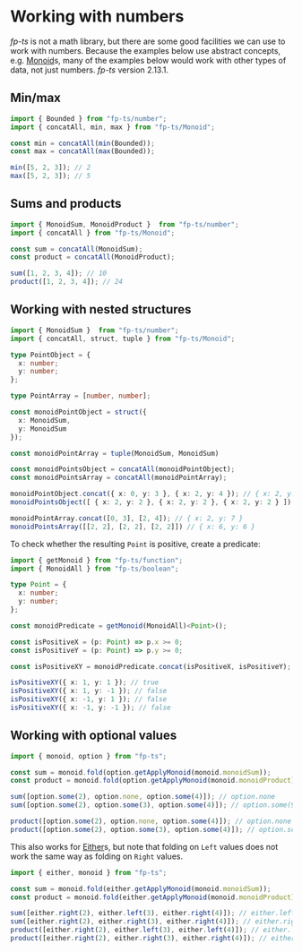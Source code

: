 # Working with numbers

_fp-ts_ is not a math library, but there are some good facilities we can use to work with numbers. Because the examples below use abstract concepts, e.g. [Monoid](https://gcanti.github.io/fp-ts/modules/Monoid.ts)s, many of the examples below would work with other types of data, not just numbers. _fp-ts_ version 2.13.1.

## Min/max

```ts
import { Bounded } from "fp-ts/number";
import { concatAll, min, max } from "fp-ts/Monoid";

const min = concatAll(min(Bounded));
const max = concatAll(max(Bounded));

min([5, 2, 3]); // 2
max([5, 2, 3]); // 5
```

## Sums and products

```ts
import { MonoidSum, MonoidProduct }  from "fp-ts/number";
import { concatAll } from "fp-ts/Monoid";

const sum = concatAll(MonoidSum);
const product = concatAll(MonoidProduct);

sum([1, 2, 3, 4]); // 10
product([1, 2, 3, 4]); // 24
```

## Working with nested structures

```ts
import { MonoidSum }  from "fp-ts/number";
import { concatAll, struct, tuple } from "fp-ts/Monoid";

type PointObject = {
  x: number;
  y: number;
};

type PointArray = [number, number];

const monoidPointObject = struct({
  x: MonoidSum,
  y: MonoidSum
});

const monoidPointArray = tuple(MonoidSum, MonoidSum)

const monoidPointsObject = concatAll(monoidPointObject);
const monoidPointsArray = concatAll(monoidPointArray);

monoidPointObject.concat({ x: 0, y: 3 }, { x: 2, y: 4 }); // { x: 2, y: 7 }
monoidPointsObject([ { x: 2, y: 2 }, { x: 2, y: 2 }, { x: 2, y: 2 } ]) // { x: 6, y: 6 }

monoidPointArray.concat([0, 3], [2, 4]); // { x: 2, y: 7 }
monoidPointsArray([[2, 2], [2, 2], [2, 2]]) // { x: 6, y: 6 }
```

To check whether the resulting `Point` is positive, create a predicate:

```ts
import { getMonoid } from "fp-ts/function";
import { MonoidAll } from "fp-ts/boolean";

type Point = {
  x: number;
  y: number;
};

const monoidPredicate = getMonoid(MonoidAll)<Point>();

const isPositiveX = (p: Point) => p.x >= 0;
const isPositiveY = (p: Point) => p.y >= 0;

const isPositiveXY = monoidPredicate.concat(isPositiveX, isPositiveY);

isPositiveXY({ x: 1, y: 1 }); // true
isPositiveXY({ x: 1, y: -1 }); // false
isPositiveXY({ x: -1, y: 1 }); // false
isPositiveXY({ x: -1, y: -1 }); // false
```

## Working with optional values

```ts
import { monoid, option } from "fp-ts";

const sum = monoid.fold(option.getApplyMonoid(monoid.monoidSum));
const product = monoid.fold(option.getApplyMonoid(monoid.monoidProduct));

sum([option.some(2), option.none, option.some(4)]); // option.none
sum([option.some(2), option.some(3), option.some(4)]); // option.some(9)

product([option.some(2), option.none, option.some(4)]); // option.none
product([option.some(2), option.some(3), option.some(4)]); // option.some(24)
```

This also works for [Either](https://gcanti.github.io/fp-ts/modules/Either.ts)s, but note that folding on `Left` values does not work the same way as folding on `Right` values.

```ts
import { either, monoid } from "fp-ts";

const sum = monoid.fold(either.getApplyMonoid(monoid.monoidSum));
const product = monoid.fold(either.getApplyMonoid(monoid.monoidProduct));

sum([either.right(2), either.left(3), either.right(4)]); // either.left(3)
sum([either.right(2), either.right(3), either.right(4)]); // either.right(9)
product([either.right(2), either.left(3), either.left(4)]); // either.left(3) <- it's the first either.left value
product([either.right(2), either.right(3), either.right(4)]); // either.right(24)
```
